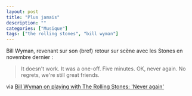 ```yaml
---
layout: post
title: "Plus jamais"
description: ""
categories: ["Musique"]
tags: ["the rolling stones", "bill wyman"]
---
```


Bill Wyman, revenant sur son (bref) retour sur scène avec les Stones en novembre dernier :

> It doesn't work. It was a one-off. Five minutes. OK, never again. No regrets, we're still great friends.

via [Bill Wyman on playing with The Rolling Stones: 'Never again'][1]

[1]: http://www.nme.com/news/the-rolling-stones/70299
